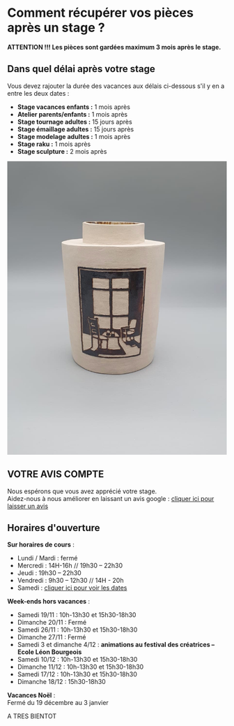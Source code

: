 # Comment récupérer vos pièces après un stage ?
**ATTENTION !!! Les pièces sont gardées maximum 3 mois après le stage.**  
  

## Dans quel délai après votre stage  

Vous devez rajouter la durée des vacances aux délais ci-dessous s'il y en a entre les deux dates :  
- **Stage vacances enfants :** 1 mois après 
- **Atelier parents/enfants :** 1 mois après 
- **Stage tournage adultes :** 15 jours après 
- **Stage émaillage adultes :** 15 jours après 
- **Stage modelage adultes :** 1 mois après 
- **Stage raku :** 1 mois après 
- **Stage sculpture :**  2 mois après 


<img src="/images/vase-poterie-modelage_atelier-fans-de-terre.jpeg" class="image-stage">  
  
  
## VOTRE AVIS COMPTE
Nous espérons que vous avez apprécié votre stage.  
Aidez-nous à nous améliorer en laissant un avis google : [cliquer ici pour laisser un avis](https://g.page/fansdeterre/review?gm)  
  
## Horaires d'ouverture  

**Sur horaires de cours** :          
- Lundi / Mardi : fermé  
- Mercredi : 14H-16h // 19h30 – 22h30  
- Jeudi : 19h30 – 22h30  
- Vendredi : 9h30 – 12h30 // 14H - 20h   
- Samedi : [cliquer ici pour voir les dates](samedi.md)  


**Week-ends hors vacances** :   
- Samedi 19/11 : 10h-13h30 et 15h30-18h30        
- Dimanche 20/11 : Fermé   
- Samedi 26/11 : 10h-13h30 et 15h30-18h30  
- Dimanche 27/11 : Fermé     
- Samedi 3 et dimanche 4/12 : **animations au festival des créatrices – Ecole Léon Bourgeois**         
- Samedi 10/12 : 10h-13h30 et 15h30-18h30          
- Dimanche 11/12 : 10h-13h30 et 15h30-18h30  
- Samedi 17/12 : 10h-13h30 et 15h30-18h30  
- Dimanche 18/12 : 15h30-18h30   

 **Vacances Noël** :   
Fermé du 19 décembre au 3 janvier   

       
  
A TRES BIENTOT  


